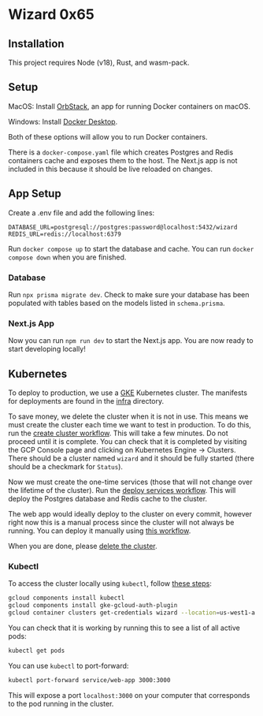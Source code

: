 # Wizard 0x65

## Installation

This project requires Node (v18), Rust, and wasm-pack.

## Setup

MacOS: Install [OrbStack](https://orbstack.dev/), an app for running Docker containers on macOS.

Windows: Install [Docker Desktop](https://docs.docker.com/desktop/setup/install/windows-install/).

Both of these options will allow you to run Docker containers.

There is a `docker-compose.yaml` file which creates Postgres and Redis containers cache and exposes them to the host. The Next.js app is not included in this because it should be live reloaded on changes.

## App Setup

Create a .env file and add the following lines:

```
DATABASE_URL=postgresql://postgres:password@localhost:5432/wizard
REDIS_URL=redis://localhost:6379
```

Run `docker compose up` to start the database and cache. You can run `docker compose down` when you are finished.

### Database

Run `npx prisma migrate dev`. Check to make sure your database has been populated with tables based on the models listed in `schema.prisma`.

### Next.js App

Now you can run `npm run dev` to start the Next.js app. You are now ready to start developing locally!

## Kubernetes

To deploy to production, we use a [GKE](https://cloud.google.com/kubernetes-engine?hl=en) Kubernetes cluster. The manifests for deployments are found in the [infra](./infra) directory.

To save money, we delete the cluster when it is not in use. This means we must create the cluster each time we want to test in production. To do this, run the [create cluster workflow](https://github.com/wizard-0x65/wizard-0x65/actions/workflows/create-cluster.yaml). This will take a few minutes. Do not proceed until it is complete. You can check that it is completed by visiting the GCP Console page and clicking on Kubernetes Engine -> Clusters. There should be a cluster named `wizard` and it should be fully started (there should be a checkmark for `Status`).

Now we must create the one-time services (those that will not change over the lifetime of the cluster). Run the [deploy services workflow](https://github.com/wizard-0x65/wizard-0x65/actions/workflows/deploy-services.yaml). This will deploy the Postgres database and Redis cache to the cluster.

The web app would ideally deploy to the cluster on every commit, however right now this is a manual process since the cluster will not always be running. You can deploy it manually using [this workflow](https://github.com/wizard-0x65/wizard-0x65/actions/workflows/deploy.yaml).

When you are done, please [delete the cluster](https://github.com/wizard-0x65/wizard-0x65/actions/workflows/destroy-cluster.yaml).

### Kubectl

To access the cluster locally using `kubectl`, follow [these steps](https://cloud.google.com/kubernetes-engine/docs/how-to/cluster-access-for-kubectl):

```sh
gcloud components install kubectl
gcloud components install gke-gcloud-auth-plugin
gcloud container clusters get-credentials wizard --location=us-west1-a
```

You can check that it is working by running this to see a list of all active pods:

```sh
kubectl get pods
```

You can use `kubectl` to port-forward:

```sh
kubectl port-forward service/web-app 3000:3000
```

This will expose a port `localhost:3000` on your computer that corresponds to the pod running in the cluster.

